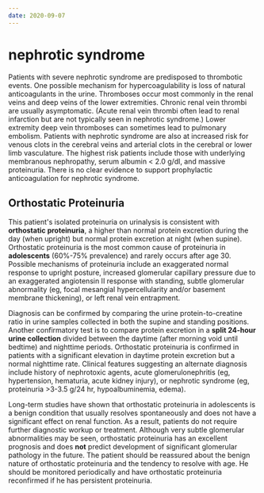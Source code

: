 ```yaml
---
date: 2020-09-07
---
```


# nephrotic syndrome

<!-- nephrotic syndrome risk for thrombic event why -->

Patients with severe nephrotic syndrome are predisposed to thrombotic  events. One possible mechanism for hypercoagulability is loss of  natural anticoagulants in the urine. Thromboses occur most commonly in  the renal veins and deep veins of the lower extremities. Chronic renal  vein thrombi are usually asymptomatic. (Acute renal vein thrombi often  lead to renal infarction but are not typically seen in nephrotic  syndrome.) Lower extremity deep vein thromboses can sometimes lead to  pulmonary embolism. Patients with nephrotic syndrome are also at  increased risk for venous clots in the cerebral veins and arterial clots in the cerebral or lower limb vasculature. The highest risk patients  include those with underlying membranous nephropathy, serum albumin < 2.0 g/dl, and massive proteinuria. There is no clear evidence to  support prophylactic anticoagulation for nephrotic syndrome.

## Orthostatic Proteinuria

<!-- orthostatic proteinuria is, age group, pathophysiology, diagnosis, treatment -->

This patient's isolated proteinuria on urinalysis is consistent with **orthostatic proteinuria**, a higher than normal protein excretion during the day (when upright) but normal protein excretion at night (when supine). Orthostatic proteinuria is the most common cause of proteinuria in **adolescents** (60%-75% prevalence) and rarely occurs after age 30. Possible mechanisms of proteinuria include an exaggerated normal response to upright posture, increased glomerular capillary pressure due to an exaggerated angiotensin II response with standing, subtle glomerular abnormality (eg, focal mesangial hypercellularity and/or basement membrane thickening), or left renal vein entrapment.

Diagnosis can be confirmed by comparing the urine protein-to-creatine ratio in urine samples collected in both the supine and standing positions. Another confirmatory test is to compare protein excretion in a **split 24-hour urine collection** divided between the daytime (after morning void until bedtime) and nighttime periods. Orthostatic proteinuria is confirmed in patients with a significant elevation in daytime protein excretion but a normal nighttime rate. Clinical features suggesting an alternate diagnosis include history of nephrotoxic agents, acute glomerulonephritis (eg, hypertension, hematuria, acute kidney injury), or nephrotic syndrome (eg, proteinuria >3-3.5 g/24 hr, hypoalbuminemia, edema).

Long-term studies have shown that orthostatic proteinuria in adolescents is a benign condition that usually resolves spontaneously and does not have a significant effect on renal function. As a result, patients do not require further diagnostic workup or treatment. Although very subtle glomerular abnormalities may be seen, orthostatic proteinuria has an excellent prognosis and does **not** predict development of significant glomerular pathology in the future. The patient should be reassured about the benign nature of orthostatic proteinuria and the tendency to resolve with age. He should be monitored periodically and have orthostatic proteinuria reconfirmed if he has persistent proteinuria.
